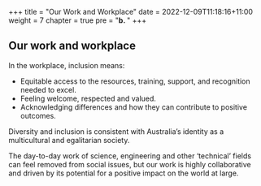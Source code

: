 +++
title = "Our Work and Workplace"
date = 2022-12-09T11:18:16+11:00
weight = 7
chapter = true
pre = "<b>b. </b>"
+++

## Our work and workplace


In the workplace, inclusion means:
* Equitable access to the resources, training, support, and recognition needed to excel.
* Feeling welcome, respected and valued.
* Acknowledging differences and how they can contribute to positive outcomes.

Diversity and inclusion is consistent with Australia’s identity as a multicultural and egalitarian society.

The day-to-day work of science, engineering and other ‘technical’ fields can feel removed from social issues, 
but our work is highly collaborative and driven by its potential for a positive impact on the world at large.


